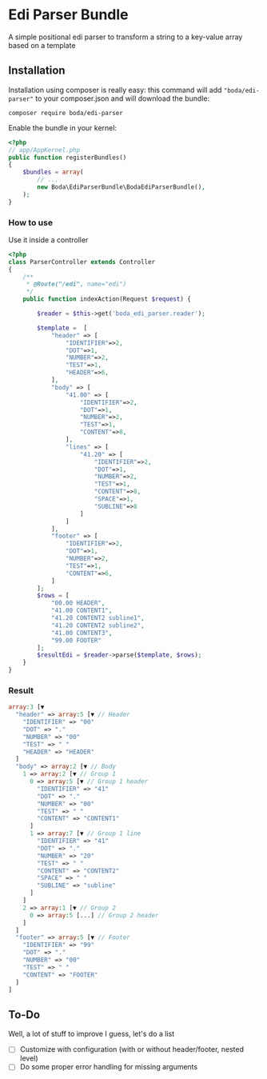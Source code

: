 Edi Parser Bundle
================

A simple positional edi parser to transform a string to a key-value array based on a template

## Installation

Installation using composer is really easy: this command will add `"boda/edi-parser"` to your composer.json
and will download the bundle:

	composer require boda/edi-parser

Enable the bundle in your kernel:
```php
<?php
// app/AppKernel.php
public function registerBundles()
{
	$bundles = array(
		// ...
		new Boda\EdiParserBundle\BodaEdiParserBundle(),
	);
}
```

### How to use
Use it inside a controller

```php
<?php
class ParserController extends Controller
{
    /**
     * @Route("/edi", name="edi")
     */
    public function indexAction(Request $request) {

        $reader = $this->get('boda_edi_parser.reader');

        $template =  [
            "header" => [
                "IDENTIFIER"=>2,
                "DOT"=>1,
                "NUMBER"=>2,
                "TEST"=>1,
                "HEADER"=>6,
            ],
            "body" => [
                "41.00" => [
                    "IDENTIFIER"=>2,
                    "DOT"=>1,
                    "NUMBER"=>2,
                    "TEST"=>1,
                    "CONTENT"=>8,
                ],
                "lines" => [
                    "41.20" => [
                        "IDENTIFIER"=>2,
                        "DOT"=>1,
                        "NUMBER"=>2,
                        "TEST"=>1,
                        "CONTENT"=>8,
                        "SPACE"=>1,
                        "SUBLINE"=>8
                    ]
                ]
            ],
            "footer" => [
                "IDENTIFIER"=>2,
                "DOT"=>1,
                "NUMBER"=>2,
                "TEST"=>1,
                "CONTENT"=>6,
            ]
        ];
        $rows = [
            "00.00 HEADER",
            "41.00 CONTENT1",
            "41.20 CONTENT2 subline1",
            "41.20 CONTENT2 subline2",
            "41.00 CONTENT3",
            "99.00 FOOTER"
        ];
        $resultEdi = $reader->parse($template, $rows);
    }
}
```

### Result
```php
array:3 [▼
  "header" => array:5 [▼ // Header
    "IDENTIFIER" => "00"
    "DOT" => "."
    "NUMBER" => "00"
    "TEST" => " "
    "HEADER" => "HEADER"
  ]
  "body" => array:2 [▼ // Body
    1 => array:2 [▼ // Group 1
      0 => array:5 [▼ // Group 1 header
        "IDENTIFIER" => "41"
        "DOT" => "."
        "NUMBER" => "00"
        "TEST" => " "
        "CONTENT" => "CONTENT1"
      ]
      1 => array:7 [▼ // Group 1 line
        "IDENTIFIER" => "41"
        "DOT" => "."
        "NUMBER" => "20"
        "TEST" => " "
        "CONTENT" => "CONTENT2"
        "SPACE" => " "
        "SUBLINE" => "subline"
      ]
    ]
    2 => array:1 [▼ // Group 2
      0 => array:5 [...] // Group 2 header
    ]
  ]
  "footer" => array:5 [▼ // Footer
    "IDENTIFIER" => "99"
    "DOT" => "."
    "NUMBER" => "00"
    "TEST" => " "
    "CONTENT" => "FOOTER"
  ]
]
```

## To-Do
Well, a lot of stuff to improve I guess, let's do a list

- [ ] Customize with configuration (with or without header/footer, nested level)
- [ ] Do some proper error handling for missing arguments
